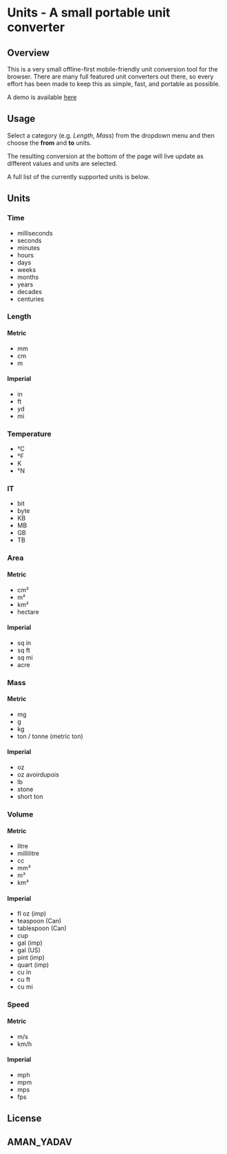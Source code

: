# Units - A small portable unit converter

## Overview

This is a very small offline-first mobile-friendly unit conversion tool for the browser. There are many full featured unit converters out there, so every effort has been made to keep this as simple, fast, and portable as possible.

A demo is available [here](https://amanyadav91.github.io/units-master/)

## Usage

Select a category (e.g. _Length_, _Mass_) from the dropdown menu and then choose the **from** and **to** units.

The resulting conversion at the bottom of the page will live update as different values and units are selected.

A full list of the currently supported units is below.

## Units

### Time

* milliseconds
* seconds
* minutes
* hours
* days
* weeks
* months
* years
* decades
* centuries

### Length

#### Metric

* mm
* cm
* m

#### Imperial
* in
* ft
* yd
* mi

### Temperature
* °C
* °F
* K
* °N

### IT
* bit
* byte
* KB
* MB
* GB
* TB

### Area

#### Metric

* cm²
* m²
* km²
* hectare

#### Imperial

* sq in
* sq ft
* sq mi
* acre

### Mass

#### Metric

* mg
* g
* kg
* ton / tonne (metric ton)

#### Imperial

* oz
* oz avoirdupois
* lb
* stone
* short ton

### Volume

#### Metric

* litre
* millilitre
* cc
* mm³
* m³
* km³

#### Imperial

* fl oz (imp)
* teaspoon (Can)
* tablespoon (Can)
* cup
* gal (imp)
* gal (US)
* pint (imp)
* quart (imp)
* cu in
* cu ft
* cu mi

### Speed

#### Metric

* m/s
* km/h

#### Imperial

* mph
* mpm
* mps
* fps


## License 
## AMAN_YADAV
